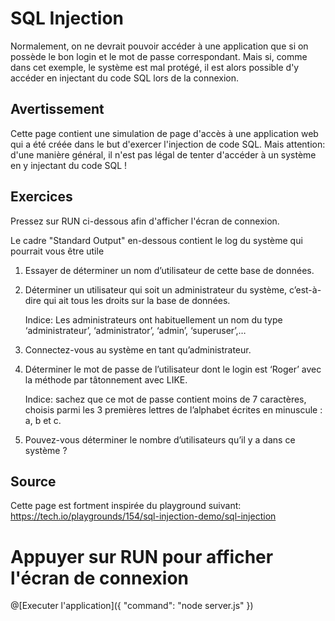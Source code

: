 # SQL Injection

Normalement, on ne devrait pouvoir accéder à une application que si on possède le bon login et le mot de passe correspondant. 
Mais si, comme dans cet exemple, le système est mal protégé, il est alors possible d'y accéder en injectant du code SQL lors de la connexion.

## Avertissement
Cette page contient une simulation de page d'accès à une application web qui a été créée dans le but d'exercer l'injection de code SQL. Mais attention: d'une manière général, il n'est pas légal de tenter d'accéder à un système en y injectant du code SQL !

## Exercices
Pressez sur RUN ci-dessous afin d'afficher l'écran de connexion. 

Le cadre "Standard Output" en-dessous contient le log du système qui pourrait vous être utile
1)	Essayer de déterminer un nom d’utilisateur de cette base de données.
2)	Déterminer un utilisateur qui soit un administrateur du système, c’est-à-dire qui ait tous les droits sur la base de données.

    Indice: Les administrateurs ont habituellement un nom du type ‘administrateur’, ‘administrator’, ‘admin’, ‘superuser’,…
3)	Connectez-vous au système en tant qu’administrateur.
4)	Déterminer le mot de passe de l’utilisateur dont le login est ‘Roger’ avec la méthode par tâtonnement avec LIKE.

    Indice: sachez que ce mot de passe contient moins de 7 caractères, choisis parmi les 3 premières lettres de l’alphabet écrites en minuscule : a, b et c.
    
5)  Pouvez-vous déterminer le nombre d’utilisateurs qu’il y a dans ce système ?
## Source
Cette page est fortment inspirée du playground suivant: https://tech.io/playgrounds/154/sql-injection-demo/sql-injection

# Appuyer sur RUN pour afficher l'écran de connexion

@[Executer l'application]({ "command": "node server.js" })


